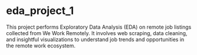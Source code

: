 # eda_project_1
This project performs Exploratory Data Analysis (EDA) on remote job listings collected from We Work Remotely. It involves web scraping, data cleaning, and insightful visualizations to understand job trends and opportunities in the remote work ecosystem.
